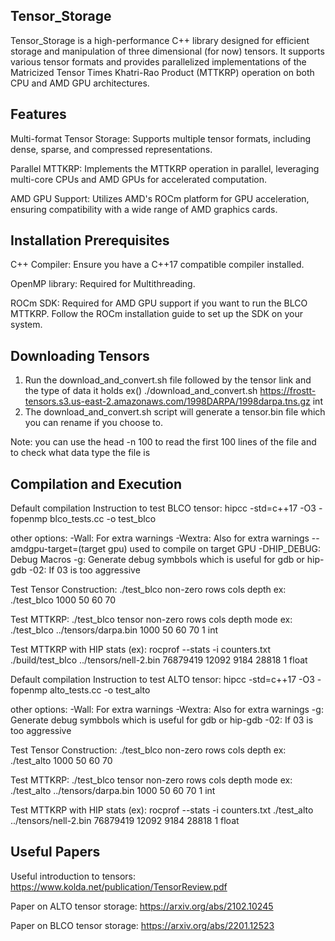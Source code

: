 ## Tensor_Storage

Tensor_Storage is a high-performance C++ library designed for efficient storage and manipulation of three dimensional (for now) tensors. It supports various tensor formats and provides parallelized implementations of the Matricized Tensor Times Khatri-Rao Product (MTTKRP) operation on both CPU and AMD GPU architectures.

## Features

Multi-format Tensor Storage: Supports multiple tensor formats, including dense, sparse, and compressed representations.

Parallel MTTKRP: Implements the MTTKRP operation in parallel, leveraging multi-core CPUs and AMD GPUs for accelerated computation.

AMD GPU Support: Utilizes AMD's ROCm platform for GPU acceleration, ensuring compatibility with a wide range of AMD graphics cards.

## Installation Prerequisites

C++ Compiler: Ensure you have a C++17 compatible compiler installed.

OpenMP library: Required for Multithreading.

ROCm SDK: Required for AMD GPU support if you want to run the BLCO MTTKRP. Follow the ROCm installation guide to set up the SDK on your system.

## Downloading Tensors

1. Run the download_and_convert.sh file followed by the tensor link and the type of data it holds
ex() ./download_and_convert.sh https://frostt-tensors.s3.us-east-2.amazonaws.com/1998DARPA/1998darpa.tns.gz int
2. The download_and_convert.sh script will generate a tensor.bin file which you can rename if you choose to.

Note: you can use the head -n 100 to read the first 100 lines of the file and to check what data
type the file is

## Compilation and Execution

Default compilation Instruction to test BLCO tensor: hipcc -std=c++17 -O3 -fopenmp blco_tests.cc -o test_blco

other options:
-Wall: For extra warnings
-Wextra: Also for extra warnings
--amdgpu-target=(target gpu) used to compile on target GPU
-DHIP_DEBUG: Debug Macros
-g: Generate debug symbbols which is useful for gdb or hip-gdb
-02: If 03 is too aggressive

Test Tensor Construction: ./test_blco non-zero rows cols depth 
ex: ./test_blco 1000 50 60 70

Test MTTKRP: ./test_blco tensor non-zero rows cols depth mode
ex: ./test_blco ../tensors/darpa.bin 1000 50 60 70 1 int

Test MTTKRP with HIP stats (ex): rocprof --stats -i counters.txt 
./build/test_blco ../tensors/nell-2.bin 76879419 12092 9184 28818 1 float


Default compilation Instruction to test ALTO tensor: hipcc -std=c++17 -O3 -fopenmp alto_tests.cc -o test_alto

other options:
-Wall: For extra warnings
-Wextra: Also for extra warnings
-g: Generate debug symbbols which is useful for gdb or hip-gdb
-02: If 03 is too aggressive

Test Tensor Construction: ./test_blco non-zero rows cols depth 
ex: ./test_alto 1000 50 60 70

Test MTTKRP: ./test_blco tensor non-zero rows cols depth mode
ex: ./test_alto ../tensors/darpa.bin 1000 50 60 70 1 int

Test MTTKRP with HIP stats (ex): rocprof --stats -i counters.txt 
./test_alto ../tensors/nell-2.bin 76879419 12092 9184 28818 1 float

## Useful Papers

Useful introduction to tensors: https://www.kolda.net/publication/TensorReview.pdf

Paper on ALTO tensor storage: https://arxiv.org/abs/2102.10245

Paper on BLCO tensor storage: https://arxiv.org/abs/2201.12523



 






